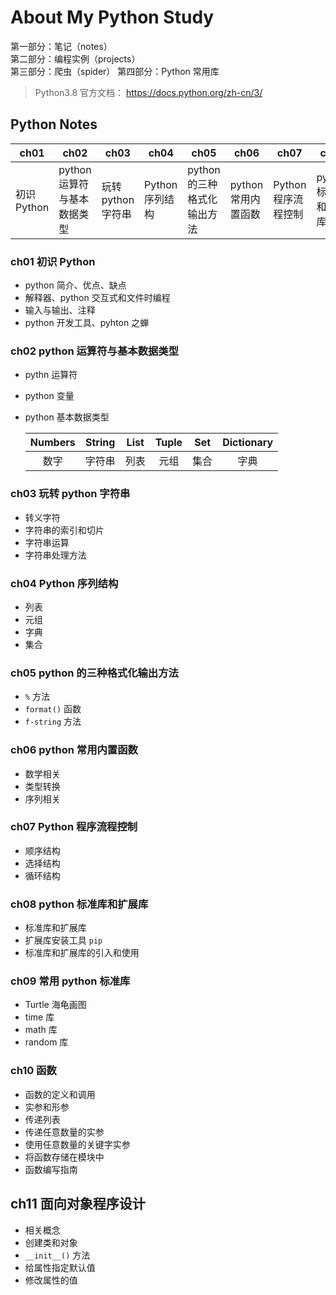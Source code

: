 # About My Python Study

第一部分：笔记（notes）  
第二部分：编程实例（projects）  
第三部分：爬虫（spider）
第四部分：Python 常用库

> Python3.8 官方文档：
> https://docs.python.org/zh-cn/3/

## Python Notes

| ch01| ch02| ch03| ch04| ch05| ch06| ch07| ch08| ch09| ch10 |ch11|
| - | - | - | - | - | - | - | - | - | - | - |
| 初识 Python | python 运算符与基本数据类型 | 玩转 python 字符串 | Python 序列结构 | python 的三种格式化输出方法 | python 常用内置函数 | Python 程序流程控制 | python 标准库和扩展库 | 常用 python 标准库 | 函数 |面向对象程序设计|

### ch01 初识 Python

- python 简介、优点、缺点
- 解释器、python 交互式和文件时编程
- 输入与输出、注释
- python 开发工具、pyhton 之蝉

### ch02 python 运算符与基本数据类型

- pythn 运算符

- python 变量

- python 基本数据类型

  | Numbers | String | List | Tuple | Set  | Dictionary |
  | :-----: | :----: | :--: | :---: | :--: | :--------: |
  |  数字   | 字符串 | 列表 | 元组  | 集合 |    字典    |

### ch03 玩转 python 字符串

- 转义字符
- 字符串的索引和切片
- 字符串运算
- 字符串处理方法

### ch04 Python 序列结构

- 列表
- 元组
- 字典
- 集合

### ch05 python 的三种格式化输出方法

- `%` 方法
- `format()` 函数
- `f-string` 方法

### ch06 python 常用内置函数

- 数学相关
- 类型转换
- 序列相关

### ch07 Python 程序流程控制

- 顺序结构
- 选择结构
- 循环结构

### ch08 python 标准库和扩展库

- 标准库和扩展库
- 扩展库安装工具 `pip`
- 标准库和扩展库的引入和使用

### ch09 常用 python 标准库

- Turtle 海龟画图
- time 库
- math 库
- random 库

### ch10 函数

- 函数的定义和调用
- 实参和形参
- 传递列表
- 传递任意数量的实参
- 使用任意数量的关键字实参
- 将函数存储在模块中
- 函数编写指南

## ch11 面向对象程序设计

- 相关概念
- 创建类和对象
- `__init__()` 方法
- 给属性指定默认值
- 修改属性的值